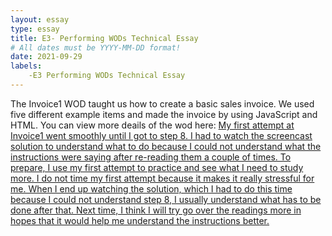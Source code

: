 ```yaml
---
layout: essay
type: essay
title: E3- Performing WODs Technical Essay
# All dates must be YYYY-MM-DD format!
date: 2021-09-29
labels:
    -E3 Performing WODs Technical Essay
---
```


The Invoice1 WOD taught us how to create a basic sales invoice. We used five different example items and made the invoice by using JavaScript and HTML. You can view more deails of the wod here: <a href=https://dport96.github.io/ITM352/morea/060.expressions-operators/experience-preparing-for-WOD.html>
My first attempt at Invoice1 went smoothly until I got to step 8. I had to watch the screencast solution to understand what to do because I could not understand what the instructions were saying after re-reading them a couple of times.
To prepare, I use my first attempt to practice and see what I need to study more. I do not time my first attempt because it makes it really stressful for me. When I end up watching the solution, which I had to do this time because I could not understand step 8, I usually understand what has to be done after that.
Next time, I think I will try go over the readings more in hopes that it would help me understand the instructions better.